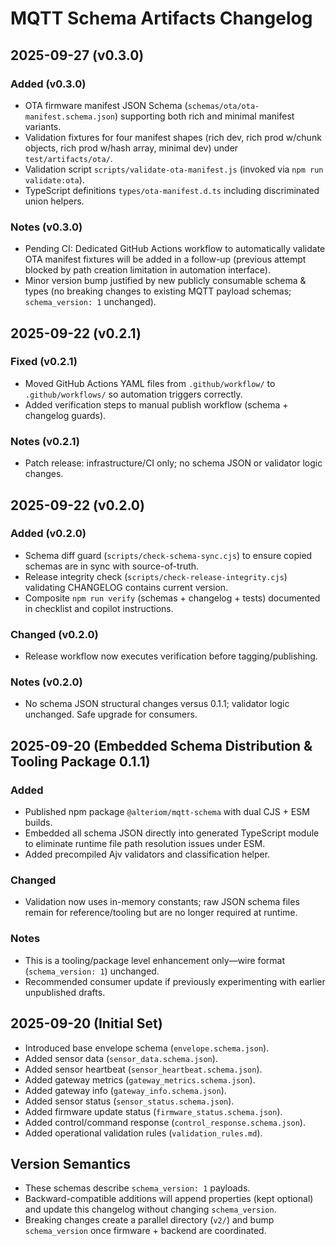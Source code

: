 # MQTT Schema Artifacts Changelog

## 2025-09-27 (v0.3.0)

### Added (v0.3.0)

- OTA firmware manifest JSON Schema (`schemas/ota/ota-manifest.schema.json`) supporting both rich and minimal manifest variants.
- Validation fixtures for four manifest shapes (rich dev, rich prod w/chunk objects, rich prod w/hash array, minimal dev) under `test/artifacts/ota/`.
- Validation script `scripts/validate-ota-manifest.js` (invoked via `npm run validate:ota`).
- TypeScript definitions `types/ota-manifest.d.ts` including discriminated union helpers.

### Notes (v0.3.0)

- Pending CI: Dedicated GitHub Actions workflow to automatically validate OTA manifest fixtures will be added in a follow-up (previous attempt blocked by path creation limitation in automation interface).
- Minor version bump justified by new publicly consumable schema & types (no breaking changes to existing MQTT payload schemas; `schema_version: 1` unchanged).

## 2025-09-22 (v0.2.1)

### Fixed (v0.2.1)

- Moved GitHub Actions YAML files from `.github/workflow/` to `.github/workflows/` so automation triggers correctly.
- Added verification steps to manual publish workflow (schema + changelog guards).

### Notes (v0.2.1)

- Patch release: infrastructure/CI only; no schema JSON or validator logic changes.

## 2025-09-22 (v0.2.0)

### Added (v0.2.0)

- Schema diff guard (`scripts/check-schema-sync.cjs`) to ensure copied schemas are in sync with source-of-truth.
- Release integrity check (`scripts/check-release-integrity.cjs`) validating CHANGELOG contains current version.
- Composite `npm run verify` (schemas + changelog + tests) documented in checklist and copilot instructions.

### Changed (v0.2.0)

- Release workflow now executes verification before tagging/publishing.

### Notes (v0.2.0)

- No schema JSON structural changes versus 0.1.1; validator logic unchanged. Safe upgrade for consumers.


## 2025-09-20 (Embedded Schema Distribution & Tooling Package 0.1.1)

### Added

- Published npm package `@alteriom/mqtt-schema` with dual CJS + ESM builds.
- Embedded all schema JSON directly into generated TypeScript module to eliminate runtime file path resolution issues under ESM.
- Added precompiled Ajv validators and classification helper.

### Changed

- Validation now uses in-memory constants; raw JSON schema files remain for reference/tooling but are no longer required at runtime.

### Notes

- This is a tooling/package level enhancement only—wire format (`schema_version: 1`) unchanged.
- Recommended consumer update if previously experimenting with earlier unpublished drafts.

## 2025-09-20 (Initial Set)

- Introduced base envelope schema (`envelope.schema.json`).
- Added sensor data (`sensor_data.schema.json`).
- Added sensor heartbeat (`sensor_heartbeat.schema.json`).
- Added gateway metrics (`gateway_metrics.schema.json`).
- Added gateway info (`gateway_info.schema.json`).
- Added sensor status (`sensor_status.schema.json`).
- Added firmware update status (`firmware_status.schema.json`).
- Added control/command response (`control_response.schema.json`).
- Added operational validation rules (`validation_rules.md`).

## Version Semantics

- These schemas describe `schema_version: 1` payloads.
- Backward-compatible additions will append properties (kept optional) and update this changelog without changing `schema_version`.
- Breaking changes create a parallel directory (`v2/`) and bump `schema_version` once firmware + backend are coordinated.
